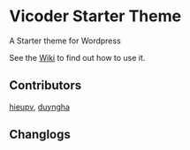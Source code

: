 
# Vicoder Starter Theme
A Starter theme for Wordpress

See the [Wiki](https://github.com/hieu-pv/nf-theme/wiki) to find out how to use it.

## Contributors
[hieupv](https://github.com/hieu-pv), [duyngha](https://github.com/duyngha)

## Changlogs
